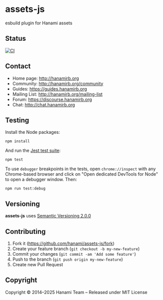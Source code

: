 # assets-js

esbuild plugin for Hanami assets

## Status

[![CI](https://github.com/hanami/assets-js/actions/workflows/ci.yml/badge.svg)](https://github.com/hanami/assets-js/actions?query=workflow%3Aci+branch%3Amain)

## Contact

* Home page: http://hanamirb.org
* Community: http://hanamirb.org/community
* Guides: https://guides.hanamirb.org
* Mailing List: http://hanamirb.org/mailing-list
* Forum: https://discourse.hanamirb.org
* Chat: http://chat.hanamirb.org

## Testing

Install the Node packages:

```
npm install
```

And run the [Jest test suite](https://jestjs.io/):

```
npm test
```

To use `debugger` breakpoints in the tests, open `chrome://inspect` with any Chrome-based browser and click on "Open dedicated DevTools for Node" to open a debugger window. Then:

```
npm run test:debug
```

## Versioning

__assets-js__ uses [Semantic Versioning 2.0.0](http://semver.org)

## Contributing

1. Fork it (https://github.com/hanami/assets-js/fork)
2. Create your feature branch (`git checkout -b my-new-feature`)
3. Commit your changes (`git commit -am 'Add some feature'`)
4. Push to the branch (`git push origin my-new-feature`)
5. Create new Pull Request

## Copyright

Copyright © 2014–2025 Hanami Team – Released under MIT License
